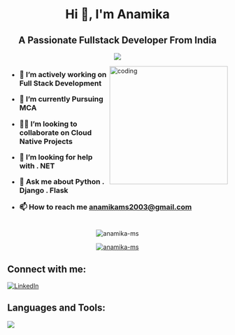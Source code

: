 <h1 align="center">Hi 👋, I'm Anamika</h1>
<h2 align="center">A Passionate Fullstack Developer From India</h2>
<p align="center">
  
  <!-- Typing SVG by DenverCoder1 - https://github.com/DenverCoder1/readme-typing-svg -->
  <a href="https://github.com/DenverCoder1/readme-typing-svg">
    <img src="https://readme-typing-svg.demolab.com/?lines=Python%20Django%20Framework;Learning%20ML%20And%20AI;Python%20Flask%20Framework;Fullstack%20Development&font=Times New Roman%20Code&center=true&width=440&height=45&color=3498db&vCenter=true&pause=1000&size=28" /></a>
</p>
  <img align="right" alt="coding" width="270" height="270" src="https://user-images.githubusercontent.com/59734313/157189039-c09b3e38-9f42-42c0-ab54-14f1574190a7.gif">
<h3>
  
- 🔭 I’m actively working on **Full Stack Development**

- 🌱 I’m currently Pursuing **MCA**

- 👩‍💻 I’m looking to collaborate on **Cloud Native Projects**

- 🤝 I’m looking for help with **. NET**

- 💬 Ask me about  **Python . Django . Flask**

- 📫 How to reach me **anamikams2003@gmail.com**
   <br><br>
</h3>
 <p align="center"> <img src="https://komarev.com/ghpvc/?username=anamika-ms&label=Profile%20views&color=0e75b6&style=flat-square" alt="anamika-ms" /> </p>

<p align="center"> <a href="https://github.com/ryo-ma/github-profile-trophy"><img src="https://github-profile-trophy.vercel.app/?username=anamika-ms" alt="anamika-ms" /></a> </p>


<h2 align="left">Connect with me:</h2>
<p align="left"> 
  <a href="https://www.linkedin.com/in/anamika-m-s/" target="_blank"> 
    <img src="https://img.shields.io/badge/-LinkedIn-blue?style=for-the-badge&logo=Linkedin&logoColor=white" alt="LinkedIn"> 
  </a> 
<!--   <a href="mailto:lgrandiduchethina@gmail.com">
    <img src="https://img.shields.io/badge/Gmail-D14836?style=for-the-badge&logo=gmail&logoColor=white"/>
  </a> -->
 <!-- 
<a href="https://instagram.com/anamika_ms_" target="blank"><img align="center" src="https://raw.githubusercontent.com/rahuldkjain/github-profile-readme-generator/master/src/images/icons/Social/instagram.svg" alt="anamika_ms_" height="30" width="40" /></a>
</p>
-->
<h2 align="left">Languages and Tools:</h2>
  <img src="https://skillicons.dev/icons?i=vscode,git,python,c,django,flask,java,javascript,sqlite,tensorflow,opencv,mysql,bootstrap,html,cpp" />
</p>

